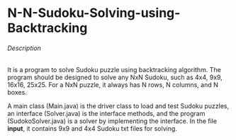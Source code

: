 # N-N-Sudoku-Solving-using-Backtracking
###### Description
It is a program to solve Sudoku puzzle using backtracking algorithm. The program should be designed to solve any NxN Sudoku, such as 4x4, 9x9, 16x16, 25x25. For a NxN puzzle, it always has N rows, N columns, and N boxes. 

A main class (Main.java) is the driver class to load and test Sudoku puzzles, an interface (Solver.java) is the interface methods, and the program (SudokoSolver.java) is a solver by implementing the interface. In the file **input**, it contains 9x9 and 4x4 Sudoku txt files for solving.
